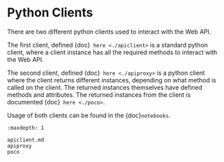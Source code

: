 # Python Clients

There are two different python clients used to interact with the Web API.

The first client, defined {doc}` here <./apiclient>` is a standard python client, where a client instance has all the required methods to interact with the Web API.

The second client, defined {doc}` here <./apiproxy>` is a python client where the client returns different instances, depending on what method is called on the client. The returned instances themselves have defined methods and attributes. The returned instances from the client is documented  {doc}` here <./poco>`.

Usage of both clients can be found in the {doc}`notebooks`. 

```{toctree}
:maxdepth: 1

apiclient.md
apiproxy
poco
```

